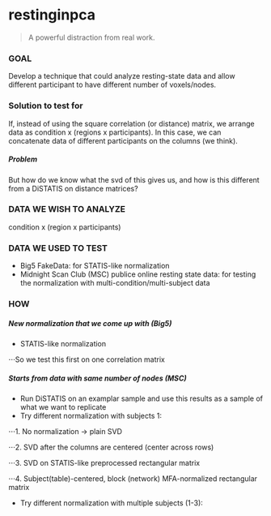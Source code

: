 # restinginpca

> A powerful distraction from real work.

### GOAL
Develop a technique that could analyze resting-state data and allow different participant to have different number of voxels/nodes.

### Solution to test for
If, instead of using the square correlation (or distance) matrix, we arrange data as condition x (regions x participants). In this case, we can concatenate data of different participants on the columns (we think).
##### Problem
But how do we know what the svd of this gives us, and how is this different from a DiSTATIS on distance matrices? 

### DATA WE WISH TO ANALYZE
condition x (region x participants)

### DATA WE USED TO TEST
+ Big5 FakeData: for STATIS-like normalization
+ Midnight Scan Club (MSC) publice online resting state data: for testing the normalization with multi-condition/multi-subject data

### HOW
##### New normalization that we come up with (Big5)
+ STATIS-like normalization

⋅⋅⋅So we test this first on one correlation matrix

##### Starts from data with same number of nodes (MSC)
+ Run DiSTATIS on an examplar sample and use this results as a sample of what we want to replicate
+ Try different normalization with subjects 1:

⋅⋅⋅1. No normalization -> plain SVD

⋅⋅⋅2. SVD after the columns are centered (center across rows)

⋅⋅⋅3. SVD on STATIS-like preprocessed rectangular matrix

⋅⋅⋅4. Subject(table)-centered, block (network) MFA-normalized rectangular matrix

+ Try different normalization with multiple subjects (1-3):

